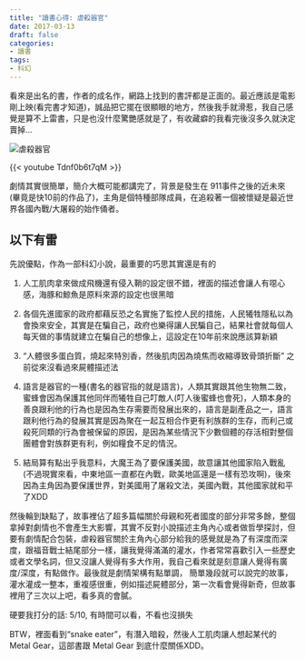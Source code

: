 ```yaml
---
title: "讀書心得: 虐殺器官"
date: 2017-03-13
draft: false
categories:
- 讀書
tags:
- 科幻
---
```


看來是出名的書，作者的成名作，網路上找到的書評都是正面的。最近應該是電影剛上映(看完書才知道)，誠品把它擺在很顯眼的地方，然後我手就滑惹，我自己感覺是算不上雷書，只是也沒什麼驚艷感就是了，有收藏癖的我看完後沒多久就決定賣掉…

![虐殺器官](/zh/read/genocidal-organ.jpg)

{{< youtube Tdnf0b6t7qM >}}

劇情其實很簡單，簡介大概可能都講完了，背景是發生在 911事件之後的近未來(畢竟是快10前的作品了)，主角是個特種部隊成員，在追殺著一個被懷疑是最近世界各國內戰/大屠殺的始作俑者。

## **以下有雷**

先說優點，作為一部科幻小說，最重要的巧思其實還是有的

1. 人工肌肉拿來做成飛機還有侵入鞘的設定很不錯，裡面的描述會讓人有噁心感，海豚和鯨魚是原料來源的設定也很黑暗

1. 各個先進國家的政府都藉反恐之名實施了監控人民的措施，人民犧牲隱私以為會換來安全，其實是在騙自己，政府也樂得讓人民騙自己，結果社會就每個人每天做的事情就建立在騙自己的想像上，這設定在10年前來說應該算新穎

1. “人體很多蛋白質，燒起來特別香，然後肌肉因為燒焦而收縮導致骨頭折斷” 之前從來沒看過來屍體描述法

1. 語言是器官的一種(書名的器官指的就是語言)，人類其實跟其他生物無二致，蜜蜂會因為保護其他同伴而犧牲自己叮敵人(叮人後蜜蜂也會死)，人類本身的善良跟利他的行為也是因為生存需要而發展出來的，語言是副產品之一，語言跟利他行為的發展其實是因為聚在一起互相合作更有利族群的生存，而利己或殺死同類的行為會被保留的原因，是因為某些情況下少數個體的存活相對整個團體會對族群更有利，例如糧食不足的情況。

1. 結局算有點出乎我意料，大魔王為了要保護美國，故意讓其他國家陷入戰亂(不過現實來看，中東地區一直都在內戰，歐美地區還是一樣有恐攻啊)，後來因為主角因為要保護世界，對美國用了屠殺文法，美國內戰，其他國家就和平了XDD

然後輪到缺點了，故事裡佔了超多篇幅關於母親和死者國度的部分非常多餘，整個拿掉對劇情也不會產生大影響，其實不反對小說描述主角內心或者做哲學探討，但要有劇情配合包裝，虐殺器官關於主角內心部分給我的感覺就是為了有深度而深度，跟福音戰士結尾部分一樣，讓我覺得滿滿的灌水，作者常常喜歡引入一些歷史或者文學名詞，但又沒讓人覺得有多大作用，我自己看來就是刻意讓人覺得有廣度/深度，有點做作。最後就是劇情架構有點單調， 簡單幾段就可以說完的故事，灌水灌成一整本，重複感很重，例如描述屍體部分，第一次看會覺得新奇，但故事裡用了三次以上吧，看多真的會膩。

硬要我打分的話: 5/10, 有時間可以看，不看也沒損失

BTW，裡面看到“snake eater”，有潛入暗殺，然後人工肌肉讓人想起某代的 Metal Gear，這部書跟 Metal Gear 到底什麼關係XDD。
